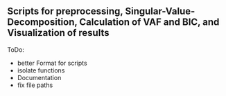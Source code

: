 ## Scripts for preprocessing, Singular-Value-Decomposition, Calculation of VAF and BIC, and Visualization of results

ToDo:
- better Format for scripts
- isolate functions
- Documentation
- fix file paths
